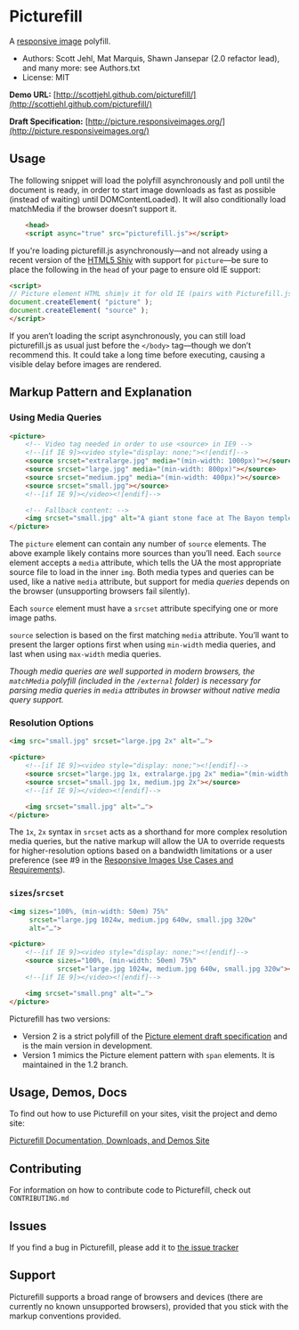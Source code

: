 # Picturefill
A [responsive image](http://www.whatwg.org/specs/web-apps/current-work/multipage/embedded-content.html#embedded-content) polyfill.
* Authors: Scott Jehl, Mat Marquis, Shawn Jansepar (2.0 refactor lead), and many more: see Authors.txt
* License: MIT

**Demo URL:** [http://scottjehl.github.com/picturefill/](http://scottjehl.github.com/picturefill/)

**Draft Specification:** [http://picture.responsiveimages.org/](http://picture.responsiveimages.org/)

## Usage

The following snippet will load the polyfill asynchronously and poll until the document is ready, in order to start image downloads as fast as possible (instead of waiting) until DOMContentLoaded). It will also conditionally load matchMedia if the browser doesn’t support it.

```html
	<head>
	<script async="true" src="picturefill.js"></script>
```

If you're loading picturefill.js asynchronously—and not already using a recent version of the [HTML5 Shiv](https://github.com/aFarkas/html5shiv) with support for `picture`—be sure to place the following in the `head` of your page to ensure old IE support:

```html
<script>
// Picture element HTML shim|v it for old IE (pairs with Picturefill.js)
document.createElement( "picture" );
document.createElement( "source" );
</script>
```

If you aren’t loading the script asynchronously, you can still
load picturefill.js as usual just before the `</body>` tag—though we don’t recommend this. It could take a long time
before executing, causing a visible delay before images are rendered.

## Markup Pattern and Explanation

### Using Media Queries

```html
<picture>
	<!-- Video tag needed in order to use <source> in IE9 -->
	<!--[if IE 9]><video style="display: none;"><![endif]-->
	<source srcset="extralarge.jpg" media="(min-width: 1000px)"></source>
	<source srcset="large.jpg" media="(min-width: 800px)"></source>
	<source srcset="medium.jpg" media="(min-width: 400px)"></source>
	<source srcset="small.jpg"></source>
	<!--[if IE 9]></video><![endif]-->

	<!-- Fallback content: -->
	<img srcset="small.jpg" alt="A giant stone face at The Bayon temple in Angkor Thom, Cambodia">
</picture>
```

The `picture` element can contain any number of `source` elements. The above example likely contains more sources than you’ll need. Each `source` element accepts a `media` attribute, which tells the UA the most appropriate source file to load in the inner `img`. Both media types and queries can be used, like a native `media` attribute, but support for media _queries_ depends on the browser (unsupporting browsers fail silently).

Each `source` element must have a `srcset` attribute specifying one or more image paths.

`source` selection is based on the first matching `media` attribute. You’ll want to present the larger options first when using `min-width` media queries, and last when using `max-width` media queries.

_Though media queries are well supported in modern browsers, the `matchMedia` polyfill (included in the `/external` folder) is necessary for parsing media queries in `media` attributes in browser without native media query support._

### Resolution Options

```html
<img src="small.jpg" srcset="large.jpg 2x" alt="…">
```

```html
<picture>
	<!--[if IE 9]><video style="display: none;"><![endif]-->
	<source srcset="large.jpg 1x, extralarge.jpg 2x" media="(min-width: 800px)"></source>
	<source srcset="small.jpg 1x, medium.jpg 2x"></source>
	<!--[if IE 9]></video><![endif]-->

	<img srcset="small.jpg" alt="…">
</picture>
```

The `1x`, `2x` syntax in `srcset` acts as a shorthand for more complex resolution media queries, but the native markup will allow the UA to override requests for higher-resolution options based on a bandwidth limitations or a user preference (see #9 in the [Responsive Images Use Cases and Requirements](http://usecases.responsiveimages.org/#h2_requirements)).

### `sizes`/`srcset`


```html
<img sizes="100%, (min-width: 50em) 75%"
     srcset="large.jpg 1024w, medium.jpg 640w, small.jpg 320w"
     alt="…">
```

```html
<picture>
	<!--[if IE 9]><video style="display: none;"><![endif]-->
	<source sizes="100%, (min-width: 50em) 75%"
			srcset="large.jpg 1024w, medium.jpg 640w, small.jpg 320w"></source>
	<!--[if IE 9]></video><![endif]-->

	<img srcset="small.png" alt="…">
</picture>
```

Picturefill has two versions:
* Version 2 is a strict polyfill of the [Picture element draft specification](http://www.whatwg.org/specs/web-apps/current-work/multipage/embedded-content.html#embedded-content) and is the main version in development.
* Version 1 mimics the Picture element pattern with `span` elements. It is maintained in the 1.2 branch.

## Usage, Demos, Docs
To find out how to use Picturefill on your sites, visit the project and demo site:

[Picturefill Documentation, Downloads, and Demos Site](http://scottjehl.github.com/picturefill/)

## Contributing
For information on how to contribute code to Picturefill, check out `CONTRIBUTING.md`

## Issues
If you find a bug in Picturefill, please add it to [the issue tracker](https://github.com/scottjehl/picturefill/issues)

## Support

Picturefill supports a broad range of browsers and devices (there are currently no known unsupported browsers), provided that you stick with the markup conventions provided.
